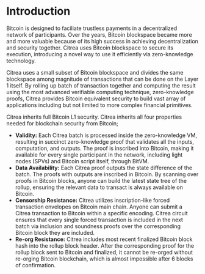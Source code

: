 # Introduction

Bitcoin is designed to faciliate trustless payments in a decentralized network of participants. Over the years, Bitcoin blockspace became more and more valuable because of its high success in achieving decentralization and security together. Citrea uses Bitcoin blockspace to secure its execution, introducing a novel way to use it efficiently via zero-knowledge technology.&#x20;

Citrea uses a small subset of Bitcoin blockspace and divides the same blockspace among magnitude of transactions that can be done on the Layer 1 itself. By rolling up batch of transaction together and computing the result using the most advanced verifiable computing technique, zero-knowledge proofs, Citrea provides Bitcoin equivalent security to build vast array of applications including but not limited to more complex financial primitives.

Citrea inherits full Bitcoin L1 security. Citrea inherits all four properties needed for blockchain security from Bitcoin;

* **Validity:** Each Citrea batch is processed inside the zero-knowledge VM, resulting in succinct zero-knowledge proof that validates all the inputs, computation, and outputs. The proof is inscribed into Bitcoin, making it available for every single participant in the network, including light nodes (SPVs) and Bitcoin script itself, through BitVM.&#x20;
* **Data Availability:** Each Citrea proof outputs the state difference of the batch. The proofs with outputs are inscribed in Bitcoin. By scanning over proofs in Bitcoin blocks, anyone can build the latest state tree of the rollup, ensuring the relevant data to transact is always available on Bitcoin.&#x20;
* **Censorship Resistance:** Citrea utilizes inscription-like forced transaction envelopes on Bitcoin main chain. Anyone can submit a Citrea transaction to Bitcoin within a specific encoding. Citrea circuit ensures that every single forced transaction is included in the next batch via inclusion and soundness proofs over the corresponding Bitcoin block they are included.
* **Re-org Resistance:** Citrea includes most recent finalized Bitcoin block hash into the rollup block header. After the corresponding proof for the rollup block sent to Bitcoin and finalized, it cannot be re-orged without re-orging Bitcoin blockchain, which is almost impossible after 6 blocks of confirmation.
